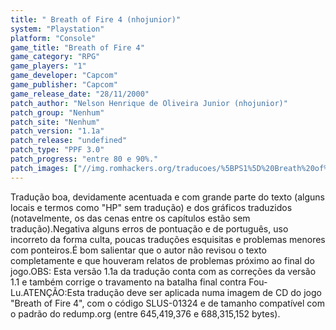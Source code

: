 ```yaml
---
title: " Breath of Fire 4 (nhojunior)"
system: "Playstation"
platform: "Console"
game_title: "Breath of Fire 4"
game_category: "RPG"
game_players: "1"
game_developer: "Capcom"
game_publisher: "Capcom"
game_release_date: "28/11/2000"
patch_author: "Nelson Henrique de Oliveira Junior (nhojunior)"
patch_group: "Nenhum"
patch_site: "Nenhum"
patch_version: "1.1a"
patch_release: "undefined"
patch_type: "PPF 3.0"
patch_progress: "entre 80 e 90%."
patch_images: ["//img.romhackers.org/traducoes/%5BPS1%5D%20Breath%20of%20Fire%204%20-%20nhojunior%20-%201.png","//img.romhackers.org/traducoes/%5BPS1%5D%20Breath%20of%20Fire%204%20-%20nhojunior%20-%202.png","//img.romhackers.org/traducoes/%5BPS1%5D%20Breath%20of%20Fire%204%20-%20nhojunior%20-%203.png"]
---
```

Tradução boa, devidamente acentuada e com grande parte do texto (alguns locais e termos como "HP" sem tradução) e dos gráficos traduzidos (notavelmente, os das cenas entre os capítulos estão sem tradução).Negativa alguns erros de pontuação e de português, uso incorreto da forma culta, poucas traduções esquisitas e problemas menores com ponteiros.É bom salientar que o autor não revisou o texto completamente e que houveram relatos de problemas próximo ao final do jogo.OBS: Esta versão 1.1a da tradução conta com as correções da versão 1.1 e também corrige o travamento na batalha final contra Fou-Lu.ATENÇÃO:Esta tradução deve ser aplicada numa imagem de CD do jogo "Breath of Fire 4", com o código SLUS-01324 e de tamanho compatível com o padrão do redump.org (entre 645,419,376 e 688,315,152 bytes).
